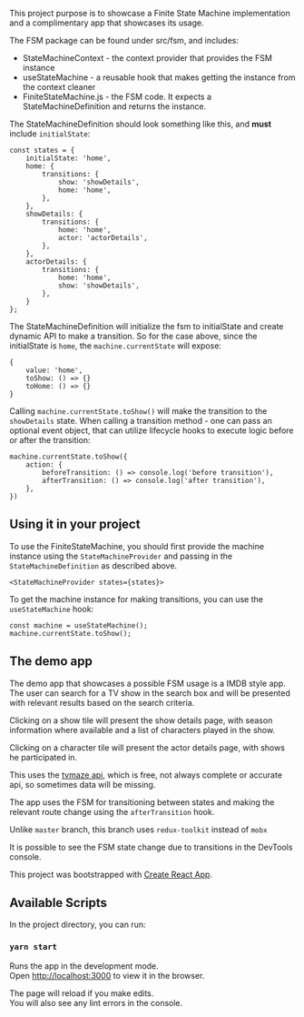 This project purpose is to showcase a Finite State Machine implementation and a complimentary app that showcases its usage.

The FSM package can be found under src/fsm, and includes:

* StateMachineContext - the context provider that provides the FSM instance
* useStateMachine - a reusable hook that makes getting the instance from the context cleaner
* FiniteStateMachine.js - the FSM code. It expects a StateMachineDefinition and returns the instance.


The StateMachineDefinition should look something like this, and **must** include `initialState`:

```
const states = {
    initialState: 'home',
    home: {
        transitions: {
            show: 'showDetails',
            home: 'home',
        },
    },
    showDetails: {
        transitions: {
            home: 'home',
            actor: 'actorDetails',
        },
    },
    actorDetails: {
        transitions: {
            home: 'home',
            show: 'showDetails',
        },
    }
};
```

The StateMachineDefinition will initialize the fsm to initialState and create dynamic API to make a transition.
So for the case above, since the initialState is `home`, the `machine.currentState` will expose:
```
{
    value: 'home',
    toShow: () => {}
    toHome: () => {}
}
```

Calling `machine.currentState.toShow()` will make the transition to the `showDetails` state.
When calling a transition method - one can pass an optional event object, that can utilize lifecycle hooks to execute logic before or after the transition:
```
machine.currentState.toShow({
    action: {
        beforeTransition: () => console.log('before transition'),
        afterTransition: () => console.log('after transition'),
    },
})
```

## Using it in your project
To use the FiniteStateMachine, you should first provide the machine instance using the `StateMachineProvider` and passing in the `StateMachineDefinition` as described above.
```
<StateMachineProvider states={states}>
```

To get the machine instance for making transitions, you can use the `useStateMachine` hook:
```
const machine = useStateMachine();
machine.currentState.toShow();
```

## The demo app
The demo app that showcases a possible FSM usage is a IMDB style app. The user can search for a TV show in the search box and will be presented with relevant results based on the search criteria.

Clicking on a show tile will present the show details page, with season information where available and a list of characters played in the show.

Clicking on a character tile will present the actor details page, with shows he participated in.

This uses the [tvmaze api](http://www.tvmaze.com/api), which is free, not always complete or accurate api, so sometimes data will be missing.

The app uses the FSM for transitioning between states and making the relevant route change using the `afterTransition` hook.

Unlike `master` branch, this branch uses `redux-toolkit` instead of `mobx`

It is possible to see the FSM state change due to transitions in the DevTools console.

This project was bootstrapped with [Create React App](https://github.com/facebook/create-react-app).

## Available Scripts

In the project directory, you can run:

### `yarn start`

Runs the app in the development mode.<br />
Open [http://localhost:3000](http://localhost:3000) to view it in the browser.

The page will reload if you make edits.<br />
You will also see any lint errors in the console.
